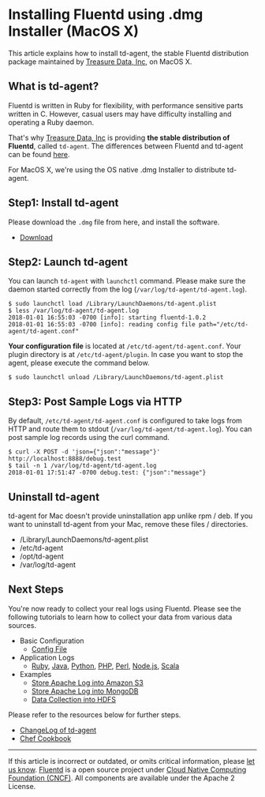 # Installing Fluentd using .dmg Installer (MacOS X)

This article explains how to install td-agent, the stable Fluentd
distribution package maintained by [Treasure Data,
Inc](https://www.treasuredata.com/), on MacOS X.


## What is td-agent?

Fluentd is written in Ruby for flexibility, with performance sensitive
parts written in C. However, casual users may have difficulty installing
and operating a Ruby daemon.

That's why [Treasure Data, Inc](https://www.treasuredata.com/) is
providing **the stable distribution of Fluentd**, called `td-agent`. The
differences between Fluentd and td-agent can be found
[here](https://www.fluentd.org/faqs).

For MacOS X, we're using the OS native .dmg Installer to distribute
td-agent.


## Step1: Install td-agent

Please download the `.dmg` file from here, and install the software.

-   [Download](https://td-agent-package-browser.herokuapp.com/3/macosx)


## Step2: Launch td-agent

You can launch `td-agent` with `launchctl` command. Please make sure the
daemon started correctly from the log
(`/var/log/td-agent/td-agent.log`).

``` {.CodeRay}
$ sudo launchctl load /Library/LaunchDaemons/td-agent.plist
$ less /var/log/td-agent/td-agent.log
2018-01-01 16:55:03 -0700 [info]: starting fluentd-1.0.2
2018-01-01 16:55:03 -0700 [info]: reading config file path="/etc/td-agent/td-agent.conf"
```

**Your configuration file** is located at `/etc/td-agent/td-agent.conf`.
Your plugin directory is at `/etc/td-agent/plugin`. In case you want to
stop the agent, please execute the command below.

``` {.CodeRay}
$ sudo launchctl unload /Library/LaunchDaemons/td-agent.plist
```


## Step3: Post Sample Logs via HTTP

By default, `/etc/td-agent/td-agent.conf` is configured to take logs
from HTTP and route them to stdout (`/var/log/td-agent/td-agent.log`).
You can post sample log records using the curl command.

``` {.CodeRay}
$ curl -X POST -d 'json={"json":"message"}' http://localhost:8888/debug.test
$ tail -n 1 /var/log/td-agent/td-agent.log
2018-01-01 17:51:47 -0700 debug.test: {"json":"message"}
```


## Uninstall td-agent

td-agent for Mac doesn't provide uninstallation app unlike rpm / deb. If
you want to uninstall td-agent from your Mac, remove these files /
directories.

-   /Library/LaunchDaemons/td-agent.plist
-   /etc/td-agent
-   /opt/td-agent
-   /var/log/td-agent


## Next Steps

You're now ready to collect your real logs using Fluentd. Please see the
following tutorials to learn how to collect your data from various data
sources.

-   Basic Configuration
    -   [Config File](/articles/config-file.md)
-   Application Logs
    -   [Ruby](/articles/ruby.md), [Java](/articles/java.md), [Python](/articles/python.md), [PHP](/articles/php.md),
        [Perl](/articles/perl.md), [Node.js](/articles/nodejs.md), [Scala](/articles/scala.md)
-   Examples
    -   [Store Apache Log into Amazon S3](/articles/apache-to-s3.md)
    -   [Store Apache Log into MongoDB](/articles/apache-to-mongodb.md)
    -   [Data Collection into HDFS](/articles/http-to-hdfs.md)

Please refer to the resources below for further steps.

-   [ChangeLog of td-agent](http://docs.treasuredata.com/articles/td-agent-changelog)
-   [Chef Cookbook](https://github.com/treasure-data/chef-td-agent/)


------------------------------------------------------------------------

If this article is incorrect or outdated, or omits critical information, please [let us know](https://github.com/fluent/fluentd-docs/issues?state=open).
[Fluentd](http://www.fluentd.org/) is a open source project under [Cloud Native Computing Foundation (CNCF)](https://cncf.io/). All components are available under the Apache 2 License.

